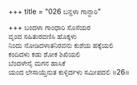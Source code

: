 +++
title = "026 ಬನ್ದಳಾ ಗಾನ್ಧಾರಿ"

+++
ಬಂದಳಾ ಗಾಂಧಾರಿ ಸೊಸೆಯರ   
ವೃಂದ ಸಹಿತುರವಣಿಸಿ ಹೊಕ್ಕಳು   
ನಿಂದು ನೋಡಿದಳಾತನಿರವನು ಕುಶೆಯ ಹಕ್ಕೆಯಲಿ   
ಕಂದಿದಳು ಕಡು ಶೋಕ ಶಿಖಿಯಲಿ   
ಬೆಂದಳೇನೈ ಮಗನ ಹಾಸಿಕೆ   
ಯಂದ ಲೇಸಾಯ್ತೆನುತ ಕುಳ್ಳಿರ್ದಳು ಸಮೀಪದಲಿ      ॥26॥